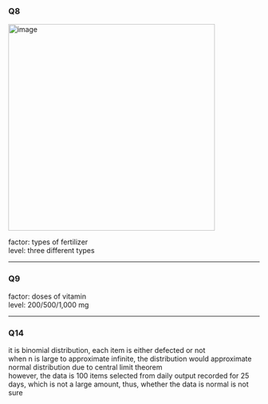 ### Q8
<img width="414" alt="image" src="https://github.com/user-attachments/assets/e6d64c4b-4bba-4d7e-b39b-38fcbab99a62" />

factor: types of fertilizer  
level: three different types

---
### Q9

factor: doses of vitamin  
level: 200/500/1,000 mg

---
### Q14

it is binomial distribution, each item is either defected or not  
when n is large to approximate infinite, the distribution would approximate normal distribution due to central limit theorem  
however, the data is 100 items selected from daily output recorded for 25 days, which is not a large amount, thus, whether the data is normal is not sure
